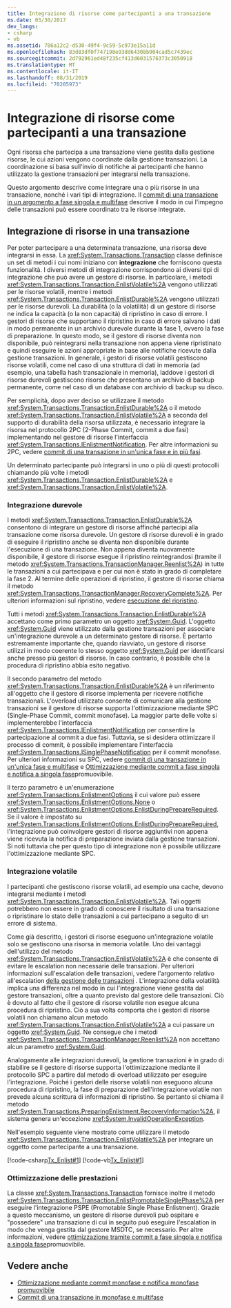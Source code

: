 ```yaml
---
title: Integrazione di risorse come partecipanti a una transazione
ms.date: 03/30/2017
dev_langs:
- csharp
- vb
ms.assetid: 786a12c2-d530-49f4-9c59-5c973e15a11d
ms.openlocfilehash: 83d83df0f747198e93dd64308b904cad5c7439ec
ms.sourcegitcommit: 2d792961ed48f235cf413d6031576373c3050918
ms.translationtype: MT
ms.contentlocale: it-IT
ms.lasthandoff: 08/31/2019
ms.locfileid: "70205973"
---
```

# <a name="enlisting-resources-as-participants-in-a-transaction"></a>Integrazione di risorse come partecipanti a una transazione

Ogni risorsa che partecipa a una transazione viene gestita dalla gestione risorse, le cui azioni vengono coordinate dalla gestione transazioni. La coordinazione si basa sull'invio di notifiche ai partecipanti che hanno utilizzato la gestione transazioni per integrarsi nella transazione.

Questo argomento descrive come integrare una o più risorse in una transazione, nonché i vari tipi di integrazione. Il [commit di una transazione in un argomento a fase singola e multifase](committing-a-transaction-in-single-phase-and-multi-phase.md) descrive il modo in cui l'impegno delle transazioni può essere coordinato tra le risorse integrate.

## <a name="enlisting-resources-in-a-transaction"></a>Integrazione di risorse in una transazione

Per poter partecipare a una determinata transazione, una risorsa deve integrarsi in essa. La <xref:System.Transactions.Transaction> classe definisce un set di metodi i cui nomi iniziano con **integrazione** che forniscono questa funzionalità. I diversi metodi di integrazione corrispondono ai diversi tipi di integrazione che può avere un gestore di risorse. In particolare, i metodi <xref:System.Transactions.Transaction.EnlistVolatile%2A> vengono utilizzati per le risorse volatili, mentre i metodi <xref:System.Transactions.Transaction.EnlistDurable%2A> vengono utilizzati per le risorse durevoli. La durabilità (o la volatilità) di un gestore di risorse ne indica la capacità (o la non capacità) di ripristino in caso di errore. I gestori di risorse che supportano il ripristino in caso di errore salvano i dati in modo permanente in un archivio durevole durante la fase 1, ovvero la fase di preparazione. In questo modo, se il gestore di risorse diventa non disponibile, può reintegrarsi nella transazione non appena viene ripristinato e quindi eseguire le azioni appropriate in base alle notifiche ricevute dalla gestione transazioni. In generale, i gestori di risorse volatili gestiscono risorse volatili, come nel caso di una struttura di dati in memoria (ad esempio, una tabella hash transazionale in memoria), laddove i gestori di risorse durevoli gestiscono risorse che presentano un archivio di backup permanente, come nel caso di un database con archivio di backup su disco.

Per semplicità, dopo aver deciso se utilizzare il metodo <xref:System.Transactions.Transaction.EnlistDurable%2A> o il metodo <xref:System.Transactions.Transaction.EnlistVolatile%2A> a seconda del supporto di durabilità della risorsa utilizzata, è necessario integrare la risorsa nel protocollo 2PC (2-Phase Commit, commit a due fasi) implementando nel gestore di risorse l'interfaccia <xref:System.Transactions.IEnlistmentNotification>. Per altre informazioni su 2PC, vedere [commit di una transazione in un'unica fase e in più fasi](committing-a-transaction-in-single-phase-and-multi-phase.md).

Un determinato partecipante può integrarsi in uno o più di questi protocolli chiamando più volte i metodi <xref:System.Transactions.Transaction.EnlistDurable%2A> e <xref:System.Transactions.Transaction.EnlistVolatile%2A>.

### <a name="durable-enlistment"></a>Integrazione durevole

I metodi <xref:System.Transactions.Transaction.EnlistDurable%2A> consentono di integrare un gestore di risorse affinché partecipi alla transazione come risorsa durevole.  Un gestore di risorse durevoli è in grado di eseguire il ripristino anche se diventa non disponibile durante l'esecuzione di una transazione. Non appena diventa nuovamente disponibile, il gestore di risorse esegue il ripristino reintegrandosi (tramite il metodo <xref:System.Transactions.TransactionManager.Reenlist%2A>) in tutte le transazioni a cui partecipava e per cui non è stato in grado di completare la fase 2. Al termine delle operazioni di ripristino, il gestore di risorse chiama il metodo <xref:System.Transactions.TransactionManager.RecoveryComplete%2A>. Per ulteriori informazioni sul ripristino, vedere [esecuzione del ripristino](performing-recovery.md).

Tutti i metodi <xref:System.Transactions.Transaction.EnlistDurable%2A> accettano come primo parametro un oggetto <xref:System.Guid>. L'oggetto <xref:System.Guid> viene utilizzato dalla gestione transazioni per associare un'integrazione durevole a un determinato gestore di risorse. È pertanto estremamente importante che, quando riavviato, un gestore di risorse utilizzi in modo coerente lo stesso oggetto <xref:System.Guid> per identificarsi anche presso più gestori di risorse. In caso contrario, è possibile che la procedura di ripristino abbia esito negativo.

Il secondo parametro del metodo <xref:System.Transactions.Transaction.EnlistDurable%2A> è un riferimento all'oggetto che il gestore di risorse implementa per ricevere notifiche transazionali. L'overload utilizzato consente di comunicare alla gestione transazioni se il gestore di risorse supporta l'ottimizzazione mediante SPC (Single-Phase Commit, commit monofase). La maggior parte delle volte si implementerebbe l'interfaccia <xref:System.Transactions.IEnlistmentNotification> per consentire la partecipazione al commit a due fasi. Tuttavia, se si desidera ottimizzare il processo di commit, è possibile implementare l'interfaccia <xref:System.Transactions.ISinglePhaseNotification> per il commit monofase. Per ulteriori informazioni su SPC, vedere [commit di una transazione in un'unica fase e multifase](committing-a-transaction-in-single-phase-and-multi-phase.md) e [Ottimizzazione mediante commit a fase singola e notifica a singola fase](optimization-spc-and-promotable-spn.md)promuovibile.

Il terzo parametro è un'enumerazione <xref:System.Transactions.EnlistmentOptions> il cui valore può essere <xref:System.Transactions.EnlistmentOptions.None> o <xref:System.Transactions.EnlistmentOptions.EnlistDuringPrepareRequired>. Se il valore è impostato su <xref:System.Transactions.EnlistmentOptions.EnlistDuringPrepareRequired>, l'integrazione può coinvolgere gestori di risorse aggiuntivi non appena viene ricevuta la notifica di preparazione inviata dalla gestione transazioni. Si noti tuttavia che per questo tipo di integrazione non è possibile utilizzare l'ottimizzazione mediante SPC.

### <a name="volatile-enlistment"></a>Integrazione volatile

I partecipanti che gestiscono risorse volatili, ad esempio una cache, devono integrarsi mediante i metodi <xref:System.Transactions.Transaction.EnlistVolatile%2A>. Tali oggetti potrebbero non essere in grado di conoscere il risultato di una transazione o ripristinare lo stato delle transazioni a cui partecipano a seguito di un errore di sistema.

Come già descritto, i gestori di risorse eseguono un'integrazione volatile solo se gestiscono una risorsa in memoria volatile. Uno dei vantaggi dell'utilizzo del metodo <xref:System.Transactions.Transaction.EnlistVolatile%2A> è che consente di evitare le escalation non necessarie delle transazioni. Per ulteriori informazioni sull'escalation delle transazioni, vedere l'argomento relativo all'escalation [della gestione delle transazioni](transaction-management-escalation.md) . L'integrazione della volatilità implica una differenza nel modo in cui l'integrazione viene gestita dal gestore transazioni, oltre a quanto previsto dal gestore delle transazioni. Ciò è dovuto al fatto che il gestore di risorse volatile non esegue alcuna procedura di ripristino. Ciò a sua volta comporta che i gestori di risorse volatili non chiamano alcun metodo <xref:System.Transactions.Transaction.EnlistVolatile%2A> a cui passare un oggetto <xref:System.Guid>. Ne consegue che i metodi <xref:System.Transactions.TransactionManager.Reenlist%2A> non accettano alcun parametro <xref:System.Guid>.

Analogamente alle integrazioni durevoli, la gestione transazioni è in grado di stabilire se il gestore di risorse supporta l'ottimizzazione mediante il protocollo SPC a partire dal metodo di overload utilizzato per eseguire l'integrazione. Poiché i gestori delle risorse volatili non eseguono alcuna procedura di ripristino, la fase di preparazione dell'integrazione volatile non prevede alcuna scrittura di informazioni di ripristino. Se pertanto si chiama il metodo <xref:System.Transactions.PreparingEnlistment.RecoveryInformation%2A>, il sistema genera un'eccezione <xref:System.InvalidOperationException>.

Nell'esempio seguente viene mostrato come utilizzare il metodo <xref:System.Transactions.Transaction.EnlistVolatile%2A> per integrare un oggetto come partecipante a una transazione.

[!code-csharp[Tx_Enlist#1](../../../../samples/snippets/csharp/VS_Snippets_CFX/tx_enlist/cs/enlist.cs#1)]
[!code-vb[Tx_Enlist#1](../../../../samples/snippets/visualbasic/VS_Snippets_CFX/tx_enlist/vb/enlist.vb#1)]

### <a name="optimizing-performance"></a>Ottimizzazione delle prestazioni

La classe <xref:System.Transactions.Transaction> fornisce inoltre il metodo <xref:System.Transactions.Transaction.EnlistPromotableSinglePhase%2A> per eseguire l'integrazione PSPE (Promotable Single Phase Enlistment). Grazie a questo meccanismo, un gestore di risorse durevoli può ospitare e "possedere" una transazione di cui in seguito può eseguire l'escalation in modo che venga gestita dal gestore MSDTC, se necessario. Per altre informazioni, vedere [ottimizzazione tramite commit a fase singola e notifica a singola fase](optimization-spc-and-promotable-spn.md)promuovibile.

## <a name="see-also"></a>Vedere anche

- [Ottimizzazione mediante commit monofase e notifica monofase promuovibile](optimization-spc-and-promotable-spn.md)
- [Commit di una transazione in monofase e multifase](committing-a-transaction-in-single-phase-and-multi-phase.md)
